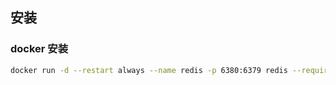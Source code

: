 ## 安装

### docker 安装

```bash
docker run -d --restart always --name redis -p 6380:6379 redis --requirepass "pass"
```
